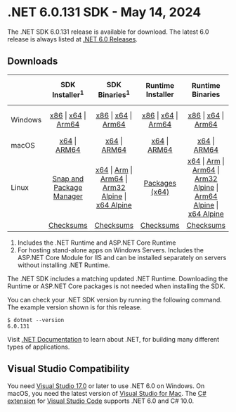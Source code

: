 # .NET 6.0.131 SDK - May 14, 2024

The .NET SDK 6.0.131 release is available for download. The latest 6.0 release is always listed at [.NET 6.0 Releases](../README.md).

## Downloads

|           | SDK Installer<sup>1</sup>                        | SDK Binaries<sup>1</sup>                 | Runtime Installer                                        | Runtime Binaries                                 | ASP.NET Core Runtime           |Windows Desktop Runtime          |
| --------- | :------------------------------------------:     | :----------------------:                 | :---------------------------:                            | :-------------------------:                      | :-----------------:            | :-----------------:            |
| Windows   | [x86][dotnet-sdk-win-x86.exe] \| [x64][dotnet-sdk-win-x64.exe] \| [Arm64][dotnet-sdk-win-arm64.exe] | [x86][dotnet-sdk-win-x86.zip] \| [x64][dotnet-sdk-win-x64.zip] \|  [Arm64][dotnet-sdk-win-arm64.zip] | [x86][dotnet-runtime-win-x86.exe] \| [x64][dotnet-runtime-win-x64.exe] \| [Arm64][dotnet-runtime-win-arm64.exe] | [x86][dotnet-runtime-win-x86.zip] \| [x64][dotnet-runtime-win-x64.zip] \| [Arm64][dotnet-runtime-win-arm64.zip] | [x86][aspnetcore-runtime-win-x86.exe] \| [x64][aspnetcore-runtime-win-x64.exe] \|<br/> [Hosting Bundle][dotnet-hosting-win.exe]<sup>2</sup> | [x86][windowsdesktop-runtime-win-x86.exe] \| [x64][windowsdesktop-runtime-win-x64.exe] \| [Arm64][windowsdesktop-runtime-win-arm64.exe] |
| macOS     | [x64][dotnet-sdk-osx-x64.pkg] \| [ARM64][dotnet-sdk-osx-arm64.pkg] | [x64][dotnet-sdk-osx-x64.tar.gz] \| [ARM64][dotnet-sdk-osx-arm64.tar.gz]  | [x64][dotnet-runtime-osx-x64.pkg] \| [ARM64][dotnet-runtime-osx-arm64.pkg] | [x64][dotnet-runtime-osx-x64.tar.gz] \| [ARM64][dotnet-runtime-osx-arm64.tar.gz]| [x64][aspnetcore-runtime-osx-x64.tar.gz] \| [ARM64][aspnetcore-runtime-osx-arm64.tar.gz] | - |<sup>1</sup>
| Linux     |  [Snap and Package Manager](../install-linux.md)  | [x64][dotnet-sdk-linux-x64.tar.gz] \| [Arm][dotnet-sdk-linux-arm.tar.gz]  \| [Arm64][dotnet-sdk-linux-arm64.tar.gz] \| [Arm32 Alpine][dotnet-sdk-linux-musl-arm.tar.gz]  \| [x64 Alpine][dotnet-sdk-linux-musl-x64.tar.gz] | [Packages (x64)][linux-packages] | [x64][dotnet-runtime-linux-x64.tar.gz] \| [Arm][dotnet-runtime-linux-arm.tar.gz] \| [Arm64][dotnet-runtime-linux-arm64.tar.gz] \| [Arm32 Alpine][dotnet-runtime-linux-musl-arm.tar.gz] \| [Arm64 Alpine][dotnet-runtime-linux-musl-arm64.tar.gz] \| [x64 Alpine][dotnet-runtime-linux-musl-x64.tar.gz]  | [x64][aspnetcore-runtime-linux-x64.tar.gz]<sup>1</sup>  \| [Arm][aspnetcore-runtime-linux-arm.tar.gz]<sup>1</sup> \| [Arm64][aspnetcore-runtime-linux-arm64.tar.gz]<sup>1</sup> \| [x64 Alpine][aspnetcore-runtime-linux-musl-x64.tar.gz] | - | <sup>1</sup> |
|  | [Checksums][checksums-sdk]                             | [Checksums][checksums-sdk]                                      | [Checksums][checksums-runtime]                             | [Checksums][checksums-runtime]  | [Checksums][checksums-runtime]  | [Checksums][checksums-runtime]

1. Includes the .NET Runtime and ASP.NET Core Runtime
2. For hosting stand-alone apps on Windows Servers. Includes the ASP.NET Core Module for IIS and can be installed separately on servers without installing .NET Runtime.

The .NET SDK includes a matching updated .NET Runtime. Downloading the Runtime or ASP.NET Core packages is not needed when installing the SDK.

You can check your .NET SDK version by running the following command. The example version shown is for this release.

```console
$ dotnet --version
6.0.131
```

Visit [.NET Documentation](https://learn.microsoft.com/dotnet/core/) to learn about .NET, for building many different types of applications.

## Visual Studio Compatibility

You need [Visual Studio 17.0](https://visualstudio.microsoft.com) or later to use .NET 6.0 on Windows. On macOS, you need the latest version of [Visual Studio for Mac](https://visualstudio.microsoft.com/vs/mac/). The [C# extension](https://code.visualstudio.com/docs/languages/dotnet) for [Visual Studio Code](https://code.visualstudio.com/) supports .NET 6.0 and C# 10.0.

[blob-runtime]: https://dotnetcli.blob.core.windows.net/dotnet/Runtime/
[blob-sdk]: https://dotnetcli.blob.core.windows.net/dotnet/Sdk/
[release-notes]: https://github.com/dotnet/core/blob/main/release-notes/6.0/6.0.30/6.0.131.md

[checksums-runtime]: https://dotnetcli.blob.core.windows.net/dotnet/checksums/6.0.30-sha.txt
[checksums-sdk]: https://dotnetcli.blob.core.windows.net/dotnet/checksums/6.0.30-sha.txt

[linux-install]: https://learn.microsoft.com/dotnet/core/install/linux
[linux-setup]: https://github.com/dotnet/core/blob/main/Documentation/linux-setup.md

[dotnet-blog]:  https://devblogs.microsoft.com/dotnet/April-2024-updates/
[aspnet-blog]: https://devblogs.microsoft.com/dotnet/announcing-asp-net-core-in-net-6/
[maui-blog]: https://devblogs.microsoft.com/dotnet/update-on-dotnet-maui/
[linux-packages]: ../install-linux.md


[//]: # ( Runtime 6.0.31)
[dotnet-runtime-linux-arm.tar.gz]: https://download.visualstudio.microsoft.com/download/pr/8a421098-c7f1-49fc-be1d-8cfd2bdbe43f/90870bea5d80cb8eb442da2565df8096/dotnet-runtime-6.0.31-linux-arm.tar.gz
[dotnet-runtime-linux-arm64.tar.gz]: https://download.visualstudio.microsoft.com/download/pr/34215580-c4c9-49ee-a9a1-e9cb1a25646b/9ac060d3bd7eaf550d11acd60bd2841a/dotnet-runtime-6.0.31-linux-arm64.tar.gz
[dotnet-runtime-linux-musl-arm.tar.gz]: https://download.visualstudio.microsoft.com/download/pr/bf518d36-a5bf-4e06-bf16-099d92e03744/22dbd4539da66f6dc11fdac7ab2e4618/dotnet-runtime-6.0.31-linux-musl-arm.tar.gz
[dotnet-runtime-linux-musl-arm64.tar.gz]: https://download.visualstudio.microsoft.com/download/pr/6d83fcdd-5332-46d6-904b-af3fd76f8e0c/07613bcb4461d357d9d08f9f6809cbd1/dotnet-runtime-6.0.31-linux-musl-arm64.tar.gz
[dotnet-runtime-linux-musl-x64.tar.gz]: https://download.visualstudio.microsoft.com/download/pr/1b11db6a-494e-46dd-9dcc-18d16b905f08/2335473df705580a4cebf5f17f99ce60/dotnet-runtime-6.0.31-linux-musl-x64.tar.gz
[dotnet-runtime-linux-x64.tar.gz]: https://download.visualstudio.microsoft.com/download/pr/d67d6174-70c0-4256-b4f3-1f06cb5e8499/4bb51048eee17bda6b0ab7887c227206/dotnet-runtime-6.0.31-linux-x64.tar.gz
[dotnet-runtime-osx-arm64.pkg]: https://download.visualstudio.microsoft.com/download/pr/1d94e81b-82ef-4d84-9245-2d67659ac6e1/8e4206b0f821fb0f11c43f051c62b3c7/dotnet-runtime-6.0.31-osx-arm64.pkg
[dotnet-runtime-osx-arm64.tar.gz]: https://download.visualstudio.microsoft.com/download/pr/d82928b9-3ce6-4060-bdd5-159afb165b37/002421f6104e66b92b7abb31abe7ffed/dotnet-runtime-6.0.31-osx-arm64.tar.gz
[dotnet-runtime-osx-x64.pkg]: https://download.visualstudio.microsoft.com/download/pr/6a514178-f043-41c4-a95e-02cffdc6343c/0089499e9ac0499d22506f7d4e1aa379/dotnet-runtime-6.0.31-osx-x64.pkg
[dotnet-runtime-osx-x64.tar.gz]: https://download.visualstudio.microsoft.com/download/pr/e06ea94c-e84e-48c3-9bcb-5fc65db7701b/22612902257c79e6483990c0d9bf02b5/dotnet-runtime-6.0.31-osx-x64.tar.gz
[dotnet-runtime-win-arm64.exe]: https://download.visualstudio.microsoft.com/download/pr/11fefaa5-bbc3-484c-9445-6aff23ee54d7/19ecf3ee8441f55170ce0bbe001f186e/dotnet-runtime-6.0.31-win-arm64.exe
[dotnet-runtime-win-arm64.zip]: https://download.visualstudio.microsoft.com/download/pr/1a511c4f-d19a-4990-a2b9-b62691db856e/1a5e4da29246457dc06847e6aeac9963/dotnet-runtime-6.0.31-win-arm64.zip
[dotnet-runtime-win-x64.exe]: https://download.visualstudio.microsoft.com/download/pr/17089bd5-7875-4a3f-a430-5da3bc2dd57e/33acf480233bfb3fca383fb664fc8981/dotnet-runtime-6.0.31-win-x64.exe
[dotnet-runtime-win-x64.zip]: https://download.visualstudio.microsoft.com/download/pr/0bbe9bbb-ef1e-4f72-8bed-ca418c6d4ee6/4ce04e7d20ffaecd59186a6a917d425c/dotnet-runtime-6.0.31-win-x64.zip
[dotnet-runtime-win-x86.exe]: https://download.visualstudio.microsoft.com/download/pr/4cb113f7-9553-4a2b-9c13-cd4fbd0cea30/02da5b68097af3c33b1b4ee5842f327e/dotnet-runtime-6.0.31-win-x86.exe
[dotnet-runtime-win-x86.zip]: https://download.visualstudio.microsoft.com/download/pr/64526e36-89a1-4eb2-9fa7-7946a982e303/ad408617b83719dcc6c77cd77c45bced/dotnet-runtime-6.0.31-win-x86.zip

[//]: # ( WindowsDesktop 6.0.31)
[windowsdesktop-runtime-win-arm64.exe]: https://download.visualstudio.microsoft.com/download/pr/1578f2ab-9de8-4078-8063-a629edfef884/bb9268adab104f9c23e590ca414603e3/windowsdesktop-runtime-6.0.31-win-arm64.exe
[windowsdesktop-runtime-win-arm64.zip]: https://download.visualstudio.microsoft.com/download/pr/aa4ee2e3-0512-4b6e-a204-0b7fd174f634/0c90be1dfee331ad77a7714334f87507/windowsdesktop-runtime-6.0.31-win-arm64.zip
[windowsdesktop-runtime-win-x64.exe]: https://download.visualstudio.microsoft.com/download/pr/a1da19dc-d781-4981-84e9-ffa0c05e00e9/46f3cd2015c27a0e93d7c102a711577e/windowsdesktop-runtime-6.0.31-win-x64.exe
[windowsdesktop-runtime-win-x64.zip]: https://download.visualstudio.microsoft.com/download/pr/7cd9dc99-338a-4d22-860a-ab254a90cdf6/005d58fce355fc17fbe21c756510aa6b/windowsdesktop-runtime-6.0.31-win-x64.zip
[windowsdesktop-runtime-win-x86.exe]: https://download.visualstudio.microsoft.com/download/pr/b5fbd3de-7a12-43ba-b460-2f938fd802c3/627f6335ef3ba17bd3ef901c790d7575/windowsdesktop-runtime-6.0.31-win-x86.exe
[windowsdesktop-runtime-win-x86.zip]: https://download.visualstudio.microsoft.com/download/pr/d480ae88-fd83-448b-ac25-ce1726c79c0a/56833ac1f585296e44eb2cb5a8937bd5/windowsdesktop-runtime-6.0.31-win-x86.zip

[//]: # ( ASP 6.0.31)
[aspnetcore-runtime-linux-arm.tar.gz]: https://download.visualstudio.microsoft.com/download/pr/dbcc9954-e476-416b-9411-f65a6d265e67/5a64d97dbae939763192831e828f58d9/aspnetcore-runtime-6.0.31-linux-arm.tar.gz
[aspnetcore-runtime-linux-arm64.tar.gz]: https://download.visualstudio.microsoft.com/download/pr/088b0ba5-2eaa-4815-a5c2-3517b99d059c/f6d18014064903be5fa2f654f51f5ce0/aspnetcore-runtime-6.0.31-linux-arm64.tar.gz
[aspnetcore-runtime-linux-musl-arm.tar.gz]: https://download.visualstudio.microsoft.com/download/pr/42f7a62d-7557-45fa-b688-075bb5297e38/14a51115ce10a5a60e5c163213ad8b00/aspnetcore-runtime-6.0.31-linux-musl-arm.tar.gz
[aspnetcore-runtime-linux-musl-arm64.tar.gz]: https://download.visualstudio.microsoft.com/download/pr/306eae65-34db-4ffb-b193-c1158b711110/f46edc0e21c3b638e29b67e8a0644f1b/aspnetcore-runtime-6.0.31-linux-musl-arm64.tar.gz
[aspnetcore-runtime-linux-musl-x64.tar.gz]: https://download.visualstudio.microsoft.com/download/pr/2ee2be3f-e46e-46d5-9033-a3c9d54d0c45/28bdb475b102b420ff109e3bc28e517b/aspnetcore-runtime-6.0.31-linux-musl-x64.tar.gz
[aspnetcore-runtime-linux-x64.tar.gz]: https://download.visualstudio.microsoft.com/download/pr/c8c7ccb6-b0f8-4448-a542-ed153838cac3/f104b5cc6c11109c0b48e2bb8f5b6cef/aspnetcore-runtime-6.0.31-linux-x64.tar.gz
[aspnetcore-runtime-osx-arm64.tar.gz]: https://download.visualstudio.microsoft.com/download/pr/299cb3a7-badd-474f-9906-33d744bd77e7/cfb103fc34184ce82a012c5a1046292a/aspnetcore-runtime-6.0.31-osx-arm64.tar.gz
[aspnetcore-runtime-osx-x64.tar.gz]: https://download.visualstudio.microsoft.com/download/pr/9b9addf2-5f49-4d1d-8272-bc348c9d93e4/a4dc2cdc0dcf8215a1c7e436a4c854cc/aspnetcore-runtime-6.0.31-osx-x64.tar.gz
[aspnetcore-runtime-win-arm64.zip]: https://download.visualstudio.microsoft.com/download/pr/cdca53f2-d843-4af6-959b-7c3f38d3125a/4458477adcb71d4c9006856b75d8e691/aspnetcore-runtime-6.0.31-win-arm64.zip
[aspnetcore-runtime-win-x64.exe]: https://download.visualstudio.microsoft.com/download/pr/29b7b141-bb4d-462b-8b55-6a1e4a610add/c38161439a048506b923b47fd50d21cc/aspnetcore-runtime-6.0.31-win-x64.exe
[aspnetcore-runtime-win-x64.zip]: https://download.visualstudio.microsoft.com/download/pr/8541d0ce-ecff-4f2b-8fe7-d69e296f7817/5a4e4db9162d0264f436660f614782b1/aspnetcore-runtime-6.0.31-win-x64.zip
[aspnetcore-runtime-win-x86.exe]: https://download.visualstudio.microsoft.com/download/pr/330eeb02-98bb-44c7-8ebc-4d76a0aaa669/418966ec92d4ef584587769e246155c5/aspnetcore-runtime-6.0.31-win-x86.exe
[aspnetcore-runtime-win-x86.zip]: https://download.visualstudio.microsoft.com/download/pr/c67869d1-cbb2-474b-8b50-f3ff28f726c5/d0b8c627bad558d3af3706f6f49a36f5/aspnetcore-runtime-6.0.31-win-x86.zip
[dotnet-hosting-win.exe]: https://download.visualstudio.microsoft.com/download/pr/fee6ce1d-a3c4-4aed-ba11-5cbb9e22e5b1/8b1248f13ca5326850112ad45ccf3527/dotnet-hosting-6.0.31-win.exe

[//]: # ( SDK 6.0.423)
[dotnet-sdk-linux-arm.tar.gz]: https://download.visualstudio.microsoft.com/download/pr/46083246-216c-4d0c-905f-67f335466a23/505f9e26b85d7dd29d79a7e11da37926/dotnet-sdk-6.0.423-linux-arm.tar.gz
[dotnet-sdk-linux-arm64.tar.gz]: https://download.visualstudio.microsoft.com/download/pr/f60a9d6c-1df8-4b84-af48-1961ed476a38/32f60a0f291dce64fb33a502e69e78bf/dotnet-sdk-6.0.423-linux-arm64.tar.gz
[dotnet-sdk-linux-musl-arm.tar.gz]: https://download.visualstudio.microsoft.com/download/pr/63816465-f42b-4ea2-a98d-d901df5a83b2/3c651e7a6b7c23938251a2d6e4733ba5/dotnet-sdk-6.0.423-linux-musl-arm.tar.gz
[dotnet-sdk-linux-musl-arm64.tar.gz]: https://download.visualstudio.microsoft.com/download/pr/5f67c6ce-9cd5-4edf-8d2f-0de3d79dbec0/8e9db372229edbf4bde4c1602d921b9f/dotnet-sdk-6.0.423-linux-musl-arm64.tar.gz
[dotnet-sdk-linux-musl-x64.tar.gz]: https://download.visualstudio.microsoft.com/download/pr/c2c6b374-8dd3-47a7-9f88-8968fcecf8d4/9d2417660826791639931413207b0344/dotnet-sdk-6.0.423-linux-musl-x64.tar.gz
[dotnet-sdk-linux-x64.tar.gz]: https://download.visualstudio.microsoft.com/download/pr/111a63f5-e1d4-4d07-b8b2-98642b5fcc59/389661b982fa5b83b09a1f50b9da247a/dotnet-sdk-6.0.423-linux-x64.tar.gz
[dotnet-sdk-osx-arm64.pkg]: https://download.visualstudio.microsoft.com/download/pr/8a43cb29-3cfd-41e2-8c80-46ec7ae7192d/3e460e7f35b80aefb18b0d1a90849981/dotnet-sdk-6.0.423-osx-arm64.pkg
[dotnet-sdk-osx-arm64.tar.gz]: https://download.visualstudio.microsoft.com/download/pr/c53f9a57-8f7c-4d78-a2a5-32ddcf142cbb/312e8c418f6dd2372dd0e9174b10e6dc/dotnet-sdk-6.0.423-osx-arm64.tar.gz
[dotnet-sdk-osx-x64.pkg]: https://download.visualstudio.microsoft.com/download/pr/7985c7ce-12d1-4180-9e95-3cf81790e958/633824a3c4228754b45106040302a5b2/dotnet-sdk-6.0.423-osx-x64.pkg
[dotnet-sdk-osx-x64.tar.gz]: https://download.visualstudio.microsoft.com/download/pr/8e5dec4f-d683-4ffa-9704-f4af023d5383/483bb54f830379d5eedd21c47ccaf47b/dotnet-sdk-6.0.423-osx-x64.tar.gz
[dotnet-sdk-win-arm64.exe]: https://download.visualstudio.microsoft.com/download/pr/dc302a1e-2703-423c-83ed-c0b558017c8e/22aa3913cdbb75177c707b9a71a29ec1/dotnet-sdk-6.0.423-win-arm64.exe
[dotnet-sdk-win-arm64.zip]: https://download.visualstudio.microsoft.com/download/pr/50b92e6f-930f-43f3-8e81-80e8422b4ea2/f455097aaa991617fb540b557c9c187b/dotnet-sdk-6.0.423-win-arm64.zip
[dotnet-sdk-win-x64.exe]: https://download.visualstudio.microsoft.com/download/pr/0814dade-52c0-4f97-83f4-21f784b03a2e/6f0d4b4dc596824a365b63882982031b/dotnet-sdk-6.0.423-win-x64.exe
[dotnet-sdk-win-x64.zip]: https://download.visualstudio.microsoft.com/download/pr/99a9fa70-dc10-4b3e-8f5e-9e88b322de31/03c298ff8e31897c16ad36618e3042e7/dotnet-sdk-6.0.423-win-x64.zip
[dotnet-sdk-win-x86.exe]: https://download.visualstudio.microsoft.com/download/pr/e7469d78-a5b6-4e8a-8716-2f17fe601cee/098c3c6ce577c1a53f884c8525598e0d/dotnet-sdk-6.0.423-win-x86.exe
[dotnet-sdk-win-x86.zip]: https://download.visualstudio.microsoft.com/download/pr/53db8d29-aafa-429b-9cbc-fcc0b6bea3cb/5dee51df7fbf01ca1bd17dc8edf83468/dotnet-sdk-6.0.423-win-x86.zip

[//]: # ( SDK 6.0.131)
[dotnet-sdk-linux-arm.tar.gz]: https://download.visualstudio.microsoft.com/download/pr/0df5200e-384d-4af4-87fa-0783d50fcd98/2174131a72f74d97f6a0035b5d87fba8/dotnet-sdk-6.0.131-linux-arm.tar.gz
[dotnet-sdk-linux-arm64.tar.gz]: https://download.visualstudio.microsoft.com/download/pr/9402bde0-16de-4696-973f-2a9667ce34a9/81b5e2ffa23e29e10a473cdff7dc7c7e/dotnet-sdk-6.0.131-linux-arm64.tar.gz
[dotnet-sdk-linux-musl-arm.tar.gz]: https://download.visualstudio.microsoft.com/download/pr/df5d45b5-f180-4daa-99b1-06c73c862c7c/6b77853a2e407efb94082fe0cd69e155/dotnet-sdk-6.0.131-linux-musl-arm.tar.gz
[dotnet-sdk-linux-musl-arm64.tar.gz]: https://download.visualstudio.microsoft.com/download/pr/d18dfd4a-d535-4ffd-bd1d-ac25ca5d4f1b/e10ee4e199f2617441a07a996c4f649c/dotnet-sdk-6.0.131-linux-musl-arm64.tar.gz
[dotnet-sdk-linux-musl-x64.tar.gz]: https://download.visualstudio.microsoft.com/download/pr/da7d08d1-2a88-4620-89db-0b1f7be32e47/f13dfbb44e955c1be3687ba4a40928de/dotnet-sdk-6.0.131-linux-musl-x64.tar.gz
[dotnet-sdk-linux-x64.tar.gz]: https://download.visualstudio.microsoft.com/download/pr/439c6d52-892d-4aa6-a6c8-e2f9bcda7121/1fab8b4544b64a5c74fd0277d9115292/dotnet-sdk-6.0.131-linux-x64.tar.gz
[dotnet-sdk-osx-arm64.pkg]: https://download.visualstudio.microsoft.com/download/pr/8409bedb-cc46-4868-abac-dcf3d8a35cca/f964bbc505918ea75ed2ceca99fb1391/dotnet-sdk-6.0.131-osx-arm64.pkg
[dotnet-sdk-osx-arm64.tar.gz]: https://download.visualstudio.microsoft.com/download/pr/512b8abb-992c-4af5-b308-9733d072c2d1/ce40f01dea24d4fd4849bb952c9fdb32/dotnet-sdk-6.0.131-osx-arm64.tar.gz
[dotnet-sdk-osx-x64.pkg]: https://download.visualstudio.microsoft.com/download/pr/308ccfef-4a45-4c8a-bd3d-dd6714019f0c/1d0c43769ea58270a8d89c2d94e5d990/dotnet-sdk-6.0.131-osx-x64.pkg
[dotnet-sdk-osx-x64.tar.gz]: https://download.visualstudio.microsoft.com/download/pr/6667b054-8dd2-42bd-b769-521b5e3c95b7/f8a8a2c8c5f57f81e2b3b1581faaf84d/dotnet-sdk-6.0.131-osx-x64.tar.gz
[dotnet-sdk-win-arm64.exe]: https://download.visualstudio.microsoft.com/download/pr/59f487e4-0fa9-4d63-9960-0c102c61e54f/7cd6ef9e5c56e18337c3da83a9d2c1a1/dotnet-sdk-6.0.131-win-arm64.exe
[dotnet-sdk-win-arm64.zip]: https://download.visualstudio.microsoft.com/download/pr/a7a8621d-8261-49dd-ba62-341b0737ad22/a55274c5fc6ef62805a30626ffdc1a63/dotnet-sdk-6.0.131-win-arm64.zip
[dotnet-sdk-win-x64.exe]: https://download.visualstudio.microsoft.com/download/pr/54cabf71-4d8d-48ae-aed3-bd6599a45c49/f05b75b5d30ebcc398493611e34ac434/dotnet-sdk-6.0.131-win-x64.exe
[dotnet-sdk-win-x64.zip]: https://download.visualstudio.microsoft.com/download/pr/ce77d3f6-4248-463d-931c-30f67208dd2c/ee2e8a08f2e490028d58450cf40a9cca/dotnet-sdk-6.0.131-win-x64.zip
[dotnet-sdk-win-x86.exe]: https://download.visualstudio.microsoft.com/download/pr/f3d1b3fc-499f-4cfb-9224-e92419d6d263/311c91a60870bac46402abcb00ddde52/dotnet-sdk-6.0.131-win-x86.exe
[dotnet-sdk-win-x86.zip]: https://download.visualstudio.microsoft.com/download/pr/1b6f3017-26ce-4a1e-8e43-cc9efdef0d0e/43b200545c0aedf3a5c369dad1926aa4/dotnet-sdk-6.0.131-win-x86.zip
